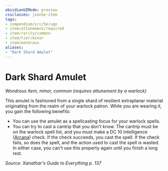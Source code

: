 ```yaml
---
obsidianUIMode: preview
cssclasses: json5e-item
tags:
- compendium/src/5e/xge
- item/attunement/required
- item/rarity/common
- item/tier/minor
- item/wondrous
aliases: 
- "Dark Shard Amulet"
---
```

# Dark Shard Amulet
*Wondrous Item, minor, common (requires attunement by a warlock)*  


This amulet is fashioned from a single shard of resilient extraplanar material originating from the realm of your warlock patron. While you are wearing it, you gain the following benefits:

- You can use the amulet as a spellcasting focus for your warlock spells.  
- You can try to cast a cantrip that you don't know. The cantrip must be on the warlock spell list, and you must make a DC 10 Intelligence ([Arcana](z_compendium/rules/skills.md#Arcana)) check. If the check succeeds, you cast the spell. If the check fails, so does the spell, and the action used to cast the spell is wasted. In either case, you can't use this property again until you finish a long rest.  

*Source: Xanathar's Guide to Everything p. 137*